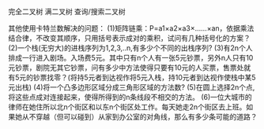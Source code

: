 完全二叉树
满二叉树
查询/搜索二叉树


其他使用卡特兰数解决的问题：
(1)矩阵链乘：P=a1×a2×a3×……×an，依据乘法结合律，不改变其顺序，只用括号表示成对的乘积，试问有几种括号化的方案？
(2)一个栈(无穷大)的进栈序列为1,2,3,..n,有多少个不同的出栈序列?
(3)有2n个人排成一行进入剧场。入场费5元。其中只有n个人有一张5元钞票，另外n人只有10元钞票，剧院无其它钞票，问有多少中方法使得只要有10元的人买票，售票处就有5元的钞票找零？(将持5元者到达视作将5元入栈，持10元者到达视作使栈中某5元出栈)
(4)将一个凸多边形区域分成三角形区域的方法数?
(5)在圆上选择2n个点,将这些点成对连接起来，使得所得到的n条线段不相交的方法。
(6)一位大城市的律师在她住所以北n个街区和以东n个街区处工作。每天她走2n个街区去上班。如果她从不穿越（但可以碰到）从家到办公室的对角线，那么有多少条可能的道路？